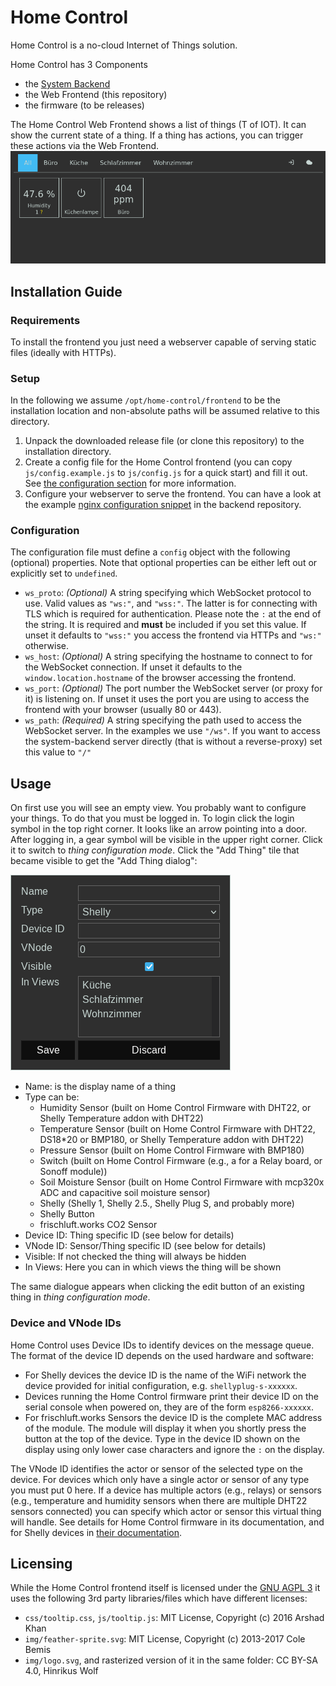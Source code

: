 # Home Control

Home Control is a no-cloud Internet of Things solution. 

Home Control has 3 Components
- the [System Backend](../system-backend/README.md) 
- the Web Frontend (this repository)
- the firmware (to be releases)

The Home Control Web Frontend shows a list of things (T of IOT). It can show the current state of a thing.
If a thing has actions, you can trigger these actions via the Web Frontend.
![Screenshot of the Web Frontend](doc/demo.png)
## Installation Guide
### Requirements
To install the frontend you just need a webserver capable of serving static files (ideally with HTTPs).

### Setup
In the following we assume `/opt/home-control/frontend` to be the installation location and non-absolute paths will be assumed relative to this directory.

1. Unpack the downloaded release file (or clone this repository) to the installation directory.
1. Create a config file for the Home Control frontend (you can copy `js/config.example.js` to `js/config.js` for a quick start) and fill it out.
   See [the configuration section](#Configuration) for more information.
1. Configure your webserver to serve the frontend.
   You can have a look at the example [nginx configuration snippet](../system-backend/examples/nginx-home-control-snippet.conf) in the backend repository.

### Configuration
The configuration file must define a `config` object with the following (optional) properties.
Note that optional properties can be either left out or explicitly set to `undefined`.

- `ws_proto`: *(Optional)* A string specifying which WebSocket protocol to use.
  Valid values as `"ws:"`, and `"wss:"`.
  The latter is for connecting with TLS which is required for authentication. 
  Please note the `:` at the end of the string.
  It is required and **must** be included if you set this value.
  If unset it defaults to `"wss:"` you access the frontend via HTTPs and `"ws:"` otherwise.
- `ws_host`: *(Optional)* A string specifying the hostname to connect to for the WebSocket connection.
  If unset it defaults to the `window.location.hostname` of the browser accessing the frontend.
- `ws_port`: *(Optional)* The port number the WebSocket server (or proxy for it) is listening on.
  If unset it uses the port you are using to access the frontend with your browser (usually 80 or 443).
- `ws_path`: *(Required)* A string specifying the path used to access the WebSocket server.
  In the examples we use `"/ws"`.
  If you want to access the system-backend server directly (that is without a reverse-proxy) set this value to `"/"`
 

## Usage
On first use you will see an empty view.
You probably want to configure your things.
To do that you must be logged in.
To login click the login symbol in the top right corner.
It looks like an arrow pointing into a door.
After logging in, a gear symbol will be visible in the upper right corner.
Click it to switch to *thing configuration mode*.
Click the "Add Thing" tile that became visible to get the "Add Thing dialog":

![](doc/create-dialogue.png)

- Name: is the display name of a thing
- Type can be:
  * Humidity Sensor (built on Home Control Firmware with DHT22, or Shelly Temperature addon with DHT22)
  * Temperature Sensor (built on Home Control Firmware with DHT22, DS18*20 or BMP180, or Shelly Temperature addon with DHT22)
  * Pressure Sensor (built on Home Control Firmware with BMP180)  
  * Switch (built on Home Control Firmware (e.g., a for a  Relay board, or Sonoff module))
  * Soil Moisture Sensor (built on Home Control Firmware with mcp320x ADC and capacitive soil moisture sensor)
  * Shelly (Shelly 1, Shelly 2.5., Shelly Plug S, and probably more)
  * Shelly Button
  * frischluft.works CO2 Sensor
- Device ID: Thing specific ID (see below for details)
- VNode ID: Sensor/Thing specific ID (see below for details)
- Visible: If not checked the thing will always be hidden
- In Views: Here you can in which views the thing will be shown

The same dialogue appears when clicking the edit button of an existing thing in *thing configuration mode*.

### Device and VNode IDs
Home Control uses Device IDs to identify devices on the message queue.
The format of the device ID depends on the used hardware and software:
- For Shelly devices the device ID is the name of the WiFi network the device provided for initial configuration, e.g. `shellyplug-s-xxxxxx`.
- Devices running the Home Control firmware print their device ID on the serial console when powered on, they are of the form `esp8266-xxxxxx`.
- For frischluft.works Sensors the device ID is the complete MAC address of the module.
  The module will display it when you shortly press the button at the top of the device.
  Type in the device ID shown on the display using only lower case characters and ignore the `:` on the display.    
    
The VNode ID identifies the actor or sensor of the selected type on the device.
For devices which only have a single actor or sensor of any type you must put 0 here.
If a device has multiple actors (e.g., relays) or sensors (e.g., temperature and humidity sensors when there are multiple DHT22 sensors connected) you can specify which actor or sensor this virtual thing will handle.
See details for Home Control firmware in its documentation, and for Shelly devices in [their documentation](https://shelly-api-docs.shelly.cloud/).

## Licensing
While the Home Control frontend itself is licensed under the [GNU AGPL 3](LICENSE) it uses the following 3rd party libraries/files which have different licenses:
- `css/tooltip.css`, `js/tooltip.js`: MIT License, Copyright (c) 2016 Arshad Khan
- `img/feather-sprite.svg`: MIT License, Copyright (c) 2013-2017 Cole Bemis
- `img/logo.svg`, and rasterized version of it in the same folder: CC BY-SA 4.0, Hinrikus Wolf
